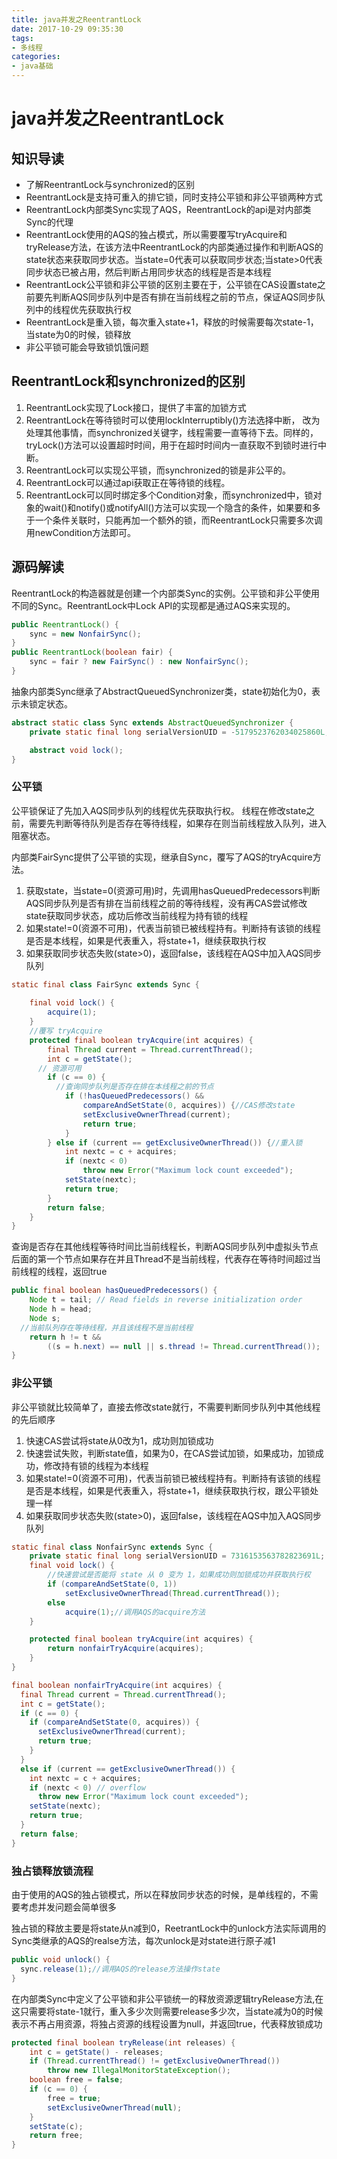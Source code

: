 ```yaml
---
title: java并发之ReentrantLock
date: 2017-10-29 09:35:30
tags:
- 多线程
categories:
- java基础
---
```


# java并发之ReentrantLock

## 知识导读

- 了解ReentrantLock与synchronized的区别
- ReentrantLock是支持可重入的排它锁，同时支持公平锁和非公平锁两种方式
- ReentrantLock内部类Sync实现了AQS，ReentrantLock的api是对内部类Sync的代理
- ReentrantLock使用的AQS的独占模式，所以需要覆写tryAcquire和tryRelease方法，在该方法中ReentrantLock的内部类通过操作和判断AQS的state状态来获取同步状态。当state=0代表可以获取同步状态;当state>0代表同步状态已被占用，然后判断占用同步状态的线程是否是本线程
- ReentrantLock公平锁和非公平锁的区别主要在于，公平锁在CAS设置state之前要先判断AQS同步队列中是否有排在当前线程之前的节点，保证AQS同步队列中的线程优先获取执行权
- ReentrantLock是重入锁，每次重入state+1，释放的时候需要每次state-1，当state为0的时候，锁释放
- 非公平锁可能会导致锁饥饿问题

## ReentrantLock和synchronized的区别

1. ReentrantLock实现了Lock接口，提供了丰富的加锁方式
2. ReentrantLock在等待锁时可以使用lockInterruptibly()方法选择中断， 改为处理其他事情，而synchronized关键字，线程需要一直等待下去。同样的，tryLock()方法可以设置超时时间，用于在超时时间内一直获取不到锁时进行中断。
3. ReentrantLock可以实现公平锁，而synchronized的锁是非公平的。
4. ReentrantLock可以通过api获取正在等待锁的线程。
5. ReentrantLock可以同时绑定多个Condition对象，而synchronized中，锁对象的wait()和notify()或notifyAll()方法可以实现一个隐含的条件，如果要和多于一个条件关联时，只能再加一个额外的锁，而ReentrantLock只需要多次调用newCondition方法即可。

## 源码解读

ReentrantLock的构造器就是创建一个内部类Sync的实例。公平锁和非公平使用不同的Sync。ReentrantLock中Lock API的实现都是通过AQS来实现的。

```java
public ReentrantLock() {
    sync = new NonfairSync();
}
public ReentrantLock(boolean fair) {
    sync = fair ? new FairSync() : new NonfairSync();
}
```

抽象内部类Sync继承了AbstractQueuedSynchronizer类，state初始化为0，表示未锁定状态。

```java
abstract static class Sync extends AbstractQueuedSynchronizer {
    private static final long serialVersionUID = -5179523762034025860L;

    abstract void lock();
}
```

### 公平锁

公平锁保证了先加入AQS同步队列的线程优先获取执行权。
线程在修改state之前，需要先判断等待队列是否存在等待线程，如果存在则当前线程放入队列，进入阻塞状态。

内部类FairSync提供了公平锁的实现，继承自Sync，覆写了AQS的tryAcquire方法。

1. 获取state，当state=0(资源可用)时，先调用hasQueuedPredecessors判断AQS同步队列是否有排在当前线程之前的等待线程，没有再CAS尝试修改state获取同步状态，成功后修改当前线程为持有锁的线程
2. 如果state!=0(资源不可用)，代表当前锁已被线程持有。判断持有该锁的线程是否是本线程，如果是代表重入，将state+1，继续获取执行权
3. 如果获取同步状态失败(state>0)，返回false，该线程在AQS中加入AQS同步队列

```java
static final class FairSync extends Sync {
  
    final void lock() {
      	acquire(1);
    }
    //覆写 tryAcquire
    protected final boolean tryAcquire(int acquires) {
        final Thread current = Thread.currentThread();
        int c = getState();
      // 资源可用
        if (c == 0) {
          //查询同步队列是否存在排在本线程之前的节点
            if (!hasQueuedPredecessors() &&
                compareAndSetState(0, acquires)) {//CAS修改state
                setExclusiveOwnerThread(current);
                return true;
            }
        } else if (current == getExclusiveOwnerThread()) {//重入锁
            int nextc = c + acquires;
            if (nextc < 0)
                throw new Error("Maximum lock count exceeded");
            setState(nextc);
            return true;
        }
        return false;
    }
}
```

查询是否存在其他线程等待时间比当前线程长，判断AQS同步队列中虚拟头节点后面的第一个节点如果存在并且Thread不是当前线程，代表存在等待时间超过当前线程的线程，返回true

```java
public final boolean hasQueuedPredecessors() {
    Node t = tail; // Read fields in reverse initialization order
    Node h = head;
    Node s;
  //当前队列存在等待线程，并且该线程不是当前线程
    return h != t &&
        ((s = h.next) == null || s.thread != Thread.currentThread());
}
```

### 非公平锁

非公平锁就比较简单了，直接去修改state就行，不需要判断同步队列中其他线程的先后顺序

1. 快速CAS尝试将state从0改为1，成功则加锁成功
2. 快速尝试失败，判断state值，如果为0，在CAS尝试加锁，如果成功，加锁成功，修改持有锁的线程为本线程
3. 如果state!=0(资源不可用)，代表当前锁已被线程持有。判断持有该锁的线程是否是本线程，如果是代表重入，将state+1，继续获取执行权，跟公平锁处理一样
4. 如果获取同步状态失败(state>0)，返回false，该线程在AQS中加入AQS同步队列

```java
static final class NonfairSync extends Sync {
    private static final long serialVersionUID = 7316153563782823691L;
    final void lock() {
        //快速尝试是否能将 state 从 0 变为 1，如果成功则加锁成功并获取执行权
        if (compareAndSetState(0, 1))
            setExclusiveOwnerThread(Thread.currentThread());
        else
            acquire(1);//调用AQS的acquire方法
    }

    protected final boolean tryAcquire(int acquires) {
        return nonfairTryAcquire(acquires);
    }
}

final boolean nonfairTryAcquire(int acquires) {
  final Thread current = Thread.currentThread();
  int c = getState();
  if (c == 0) {
    if (compareAndSetState(0, acquires)) {
      setExclusiveOwnerThread(current);
      return true;
    }
  }
  else if (current == getExclusiveOwnerThread()) {
    int nextc = c + acquires;
    if (nextc < 0) // overflow
      throw new Error("Maximum lock count exceeded");
    setState(nextc);
    return true;
  }
  return false;
}
```

### 独占锁释放锁流程

由于使用的AQS的独占锁模式，所以在释放同步状态的时候，是单线程的，不需要考虑并发问题会简单很多

独占锁的释放主要是将state从n减到0，ReetrantLock中的unlock方法实际调用的Sync类继承的AQS的realse方法，每次unlock是对state进行原子减1

```java
public void unlock() {
  sync.release(1);//调用AQS的release方法操作state
}
```

在内部类Sync中定义了公平锁和非公平锁统一的释放资源逻辑tryRelease方法,在这只需要将state-1就行，重入多少次则需要release多少次，当state减为0的时候表示不再占用资源，将独占资源的线程设置为null，并返回true，代表释放锁成功

```Java
protected final boolean tryRelease(int releases) {
    int c = getState() - releases;
    if (Thread.currentThread() != getExclusiveOwnerThread())
        throw new IllegalMonitorStateException();
    boolean free = false;
    if (c == 0) {
        free = true;
        setExclusiveOwnerThread(null);
    }
    setState(c);
    return free;
}
```